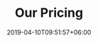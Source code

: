 ---
title: "Our Pricing"
watermark: "Our Pricing"
date: 2019-04-10T09:51:57+06:00
shortDescription: "Cupidatat non proident sunt culpa qui officia deserunt mollit <br> anim idest laborum sed ut perspiciatis."
bgImage: "images/background/about.jpg"
description : "this is meta description"
---
